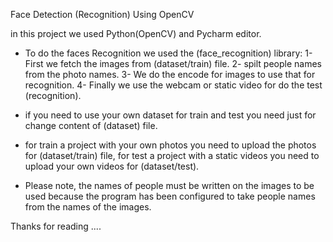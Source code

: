 Face Detection (Recognition) Using OpenCV

in this project we used Python(OpenCV) and Pycharm editor.

- To do the faces Recognition we used the (face_recognition) library:
1- First we fetch the images from (dataset/train) file.
2- spilt people names from the photo names.
3- We do the encode for images to use that for recognition.
4- Finally we use the webcam or static video for do the test (recognition).
  
- if you need to use your own dataset for train and test you need just for change content of (dataset) file.
- for train a project with your own photos you need to upload the photos for (dataset/train) file, for test a project with a static videos you need to upload your own videos for (dataset/test).

- Please note, the names of people must be written on the images to be used because the program has been configured to take people names from the names of the images.

Thanks for reading ....

